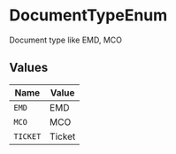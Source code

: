 # DocumentTypeEnum

Document type like EMD, MCO


## Values

| Name     | Value    |
| -------- | -------- |
| `EMD`    | EMD      |
| `MCO`    | MCO      |
| `TICKET` | Ticket   |